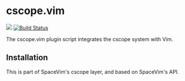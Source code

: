 # cscope.vim

[![](https://spacevim.org/img/build-with-SpaceVim.svg)](https://spacevim.org)
[![Build Status](https://travis-ci.org/SpaceVim/cscope.vim.svg?branch=master)](https://travis-ci.org/SpaceVim/cscope.vim)

The cscope.vim plugin script integrates the cscope system with Vim.

## Installation

This is part of SpaceVim's cscope layer, and based on SpaceVim's API.

